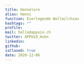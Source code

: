 ```yaml
---
title: Hannelore
alias: Hanni
function: Eierlegende Wollmilchsau
hashtags: ""
profile:
mail: hello@appuio.ch
twitter: APPUiO_Huhn
linkedin:
github:
isClosed: true
date: 2020-12-06
---
```

